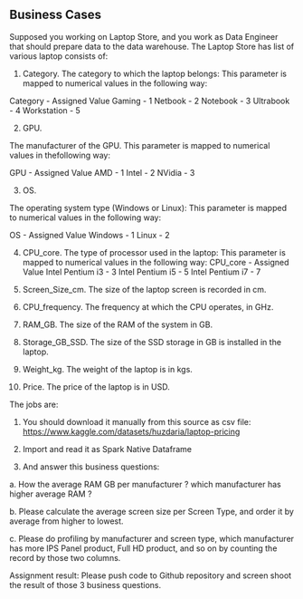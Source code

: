 ## Business Cases

Supposed you working on Laptop Store, and you work as Data Engineer that should prepare data to the data warehouse. The Laptop Store has list of various laptop consists of:

1. Category.
The category to which the laptop belongs: This parameter is mapped to numerical
values in the following way:

Category - Assigned Value
Gaming - 1
Netbook - 2
Notebook - 3
Ultrabook - 4
Workstation - 5

2. GPU.
   
The manufacturer of the GPU. This parameter is mapped to numerical values in thefollowing way:

GPU - Assigned Value
AMD - 1
Intel - 2
NVidia - 3

3. OS.

The operating system type (Windows or Linux): This parameter is mapped to numerical values in the following way:

OS - Assigned Value
Windows - 1
Linux - 2

4. CPU_core.
The type of processor used in the laptop: This parameter is mapped to numerical
values in the following way:
CPU_core - Assigned Value
Intel Pentium i3 - 3
Intel Pentium i5 - 5
Intel Pentium i7 - 7

5. Screen_Size_cm.
The size of the laptop screen is recorded in cm.

6. CPU_frequency.
The frequency at which the CPU operates, in GHz.

7. RAM_GB.
The size of the RAM of the system in GB.

8. Storage_GB_SSD.
The size of the SSD storage in GB is installed in the laptop.

10. Weight_kg.
The weight of the laptop is in kgs.

12. Price.
The price of the laptop is in USD.

The jobs are:
1. You should download it manually from this source as csv file:
https://www.kaggle.com/datasets/huzdaria/laptop-pricing

4. Import and read it as Spark Native Dataframe
   
5. And answer this business questions:
   
a. How the average RAM GB per manufacturer ? which manufacturer has higher average RAM ?

b. Please calculate the average screen size per Screen Type, and order it by average from higher to lowest.

c. Please do profiling by manufacturer and screen type, which manufacturer has more IPS Panel product, Full HD product, and so on by counting the record by those two columns.

Assignment result: Please push code to Github repository and screen shoot the result of those 3 business questions.
